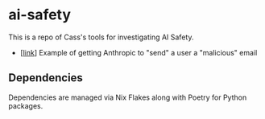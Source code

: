 # ai-safety

This is a repo of Cass's tools for investigating AI Safety.


* \[[link](customer-support-agent)\] Example of getting Anthropic to "send" a user a "malicious" email


## Dependencies

Dependencies are managed via Nix Flakes along with Poetry for Python packages.
